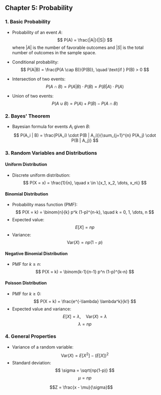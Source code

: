 ## Chapter 5: Probability

### 1. **Basic Probability**
- Probability of an event $A$:
  $$
  P(A) = \frac{|A|}{|S|}
 $$
  where $|A|$ is the number of favorable outcomes and $|S|$ is the total number of outcomes in the sample space.

- Conditional probability:
  $$
  P(A|B) = \frac{P(A \cap B)}{P(B)}, \quad \text{if } P(B) > 0
 $$

- Intersection of two events:
  $$
  P(A \cap B) = P(A|B) \cdot P(B) = P(B|A) \cdot P(A)
 $$

- Union of two events:
  $$
  P(A \cup B) = P(A) + P(B) - P(A \cap B)
 $$

### 2. **Bayes' Theorem**
- Bayesian formula for events $A_i$ given $B$:
  $$
  P(A_i | B) = \frac{P(A_i) \cdot P(B | A_i)}{\sum_{j=1}^{n} P(A_j) \cdot P(B | A_j)}
 $$

### 3. **Random Variables and Distributions**

#### Uniform Distribution
- Discrete uniform distribution:
  $$
  P(X = x) = \frac{1}{n}, \quad x \in \{x_1, x_2, \dots, x_n\}
 $$

#### Binomial Distribution
- Probability mass function (PMF):
  $$
  P(X = k) = \binom{n}{k} p^k (1-p)^{n-k}, \quad k = 0, 1, \dots, n
 $$
- Expected value:
  $$
  E[X] = np
 $$
- Variance:
  $$
  \text{Var}(X) = np(1-p)
 $$

#### Negative Binomial Distribution
- PMF for $k \geq n$:
  $$
  P(X = k) = \binom{k-1}{n-1} p^n (1-p)^{k-n}
 $$

#### Poisson Distribution
- PMF for $k \geq 0$:
  $$
  P(X = k) = \frac{e^{-\lambda} \lambda^k}{k!}
 $$
- Expected value and variance:
  $$
  E[X] = \lambda, \quad \text{Var}(X) = \lambda
 $$
$$\lambda = np$$

### 4. **General Properties**
- Variance of a random variable:
  $$
  \text{Var}(X) = E[X^2] - (E[X])^2
 $$
- Standard deviation:
  $$
  \sigma = \sqrt{np(1-p)}
 $$
$$\mu = np$$

$$Z = \frac{x - \mu}{\sigma}$$